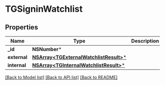 # TGSigninWatchlist

## Properties
Name | Type | Description | Notes
------------ | ------------- | ------------- | -------------
**_id** | **NSNumber*** |  | 
**external** | [**NSArray&lt;TGExternalWatchlistResult&gt;***](TGExternalWatchlistResult.md) |  | [optional] 
**internal** | [**NSArray&lt;TGInternalWatchlistResult&gt;***](TGInternalWatchlistResult.md) |  | [optional] 

[[Back to Model list]](../README.md#documentation-for-models) [[Back to API list]](../README.md#documentation-for-api-endpoints) [[Back to README]](../README.md)


